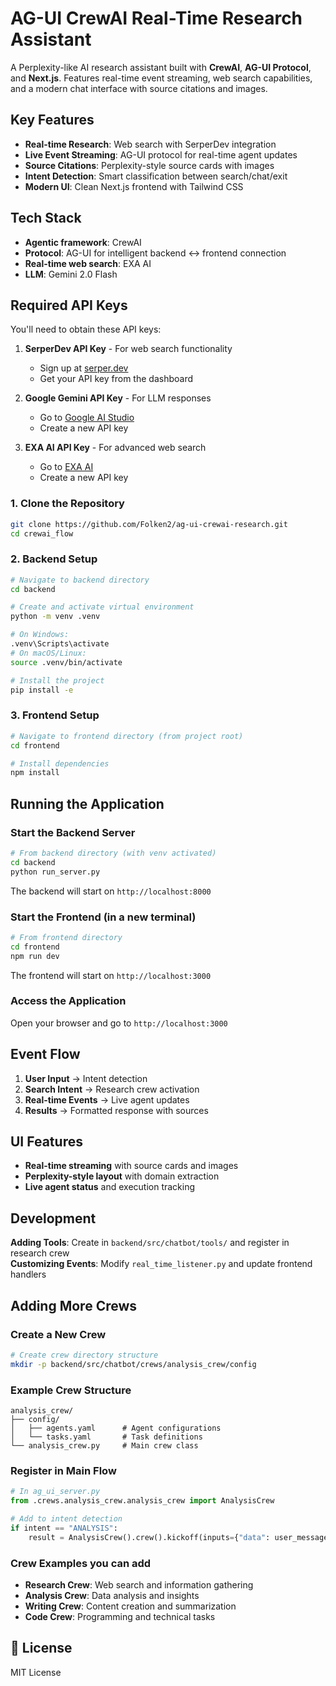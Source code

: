 # AG-UI CrewAI Real-Time Research Assistant

A Perplexity-like AI research assistant built with **CrewAI**, **AG-UI Protocol**, and **Next.js**. Features real-time event streaming, web search capabilities, and a modern chat interface with source citations and images.



## Key Features

- **Real-time Research**: Web search with SerperDev integration
- **Live Event Streaming**: AG-UI protocol for real-time agent updates
- **Source Citations**: Perplexity-style source cards with images
- **Intent Detection**: Smart classification between search/chat/exit
- **Modern UI**: Clean Next.js frontend with Tailwind CSS

## Tech Stack

- **Agentic framework**: CrewAI
- **Protocol**: AG-UI for intelligent backend <-> frontend connection
- **Real-time web search**: EXA AI
- **LLM**: Gemini 2.0 Flash 

## Required API Keys

You'll need to obtain these API keys:

1. **SerperDev API Key** - For web search functionality
   - Sign up at [serper.dev](https://serper.dev)
   - Get your API key from the dashboard

2. **Google Gemini API Key** - For LLM responses
   - Go to [Google AI Studio](https://aistudio.google.com/)
   - Create a new API key
  
3. **EXA AI API Key** - For advanced web search
   - Go to [EXA AI](https://exa.ai/)
   - Create a new API key


### 1. Clone the Repository
```bash
git clone https://github.com/Folken2/ag-ui-crewai-research.git
cd crewai_flow
```

### 2. Backend Setup

```bash
# Navigate to backend directory
cd backend

# Create and activate virtual environment
python -m venv .venv

# On Windows:
.venv\Scripts\activate
# On macOS/Linux:
source .venv/bin/activate

# Install the project
pip install -e
```

### 3. Frontend Setup

```bash
# Navigate to frontend directory (from project root)
cd frontend

# Install dependencies
npm install
```

## Running the Application

### Start the Backend Server
```bash
# From backend directory (with venv activated)
cd backend
python run_server.py
```

The backend will start on `http://localhost:8000`

### Start the Frontend (in a new terminal)
```bash
# From frontend directory
cd frontend
npm run dev
```

The frontend will start on `http://localhost:3000`

### Access the Application
Open your browser and go to `http://localhost:3000`


## Event Flow

1. **User Input** → Intent detection
2. **Search Intent** → Research crew activation  
3. **Real-time Events** → Live agent updates
4. **Results** → Formatted response with sources

## UI Features

- **Real-time streaming** with source cards and images
- **Perplexity-style layout** with domain extraction
- **Live agent status** and execution tracking


## Development

**Adding Tools**: Create in `backend/src/chatbot/tools/` and register in research crew  
**Customizing Events**: Modify `real_time_listener.py` and update frontend handlers  


## Adding More Crews

### Create a New Crew
```bash
# Create crew directory structure
mkdir -p backend/src/chatbot/crews/analysis_crew/config
```

### Example Crew Structure
```
analysis_crew/
├── config/
│   ├── agents.yaml      # Agent configurations
│   └── tasks.yaml       # Task definitions
└── analysis_crew.py     # Main crew class
```

### Register in Main Flow
```python
# In ag_ui_server.py
from .crews.analysis_crew.analysis_crew import AnalysisCrew

# Add to intent detection
if intent == "ANALYSIS":
    result = AnalysisCrew().crew().kickoff(inputs={"data": user_message})
```

### Crew Examples you can add
- **Research Crew**: Web search and information gathering
- **Analysis Crew**: Data analysis and insights
- **Writing Crew**: Content creation and summarization
- **Code Crew**: Programming and technical tasks

## 📄 License

MIT License



